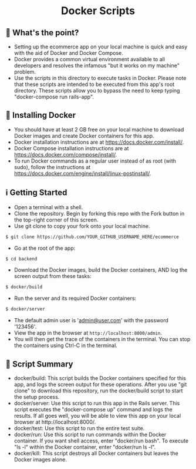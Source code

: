 <h1 align="center"> Docker Scripts </h1>

## :thinking: What's the point?
* Setting up the ecommerce app on your local machine is quick and easy with the aid of Docker and Docker Compose.
* Docker provides a common virtual environment available to all developers and resolves the infamous "but it works on my machine" problem.
* Use the scripts in this directory to execute tasks in Docker.  Please note that these scripts are intended to be executed from this app's root directory.  These scripts allow you to bypass the need to keep typing "docker-compose run rails-app".

## :whale2: Installing Docker
* You should have at least 2 GB free on your local machine to download Docker images and create Docker containers for this app.
* Docker installation instructions are at https://docs.docker.com/install/.
* Docker Compose installation instructions are at https://docs.docker.com/compose/install/.
* To run Docker commands as a regular user instead of as root (with sudo), follow the instructions at https://docs.docker.com/engine/install/linux-postinstall/.

## :information_source: Getting Started
* Open a terminal with a shell.
* Clone the repository. Begin by forking this repo with the Fork button in the top-right corner of this screen.
* Use git clone to copy your fork onto your local machine.
```sh
$ git clone https://github.com/YOUR_GITHUB_USERNAME_HERE/ecommerce
```
* Go at the root of the app:
```sh
$ cd backend
```
* Download the Docker images, build the Docker containers, AND log the screen output from these tasks:
```sh
$ docker/build
```
* Run the server and its required Docker containers:

```sh
$ docker/server
```
* The default admin user is 'admin@user.com' with the password '123456'.
* View the app in the browser at `http://localhost:8000/admin`.
* You will then get the trace of the containers in the terminal. You can stop the containers using Ctrl-C in the terminal.

## :page_with_curl:	Script Summary
* docker/build: This script builds the Docker containers specified for this app, and logs the screen output for these operations.  After you use "git clone" to download this repository, run the docker/build script to start the setup process.
* docker/server: Use this script to run this app in the Rails server.  This script executes the "docker-compose up" command and logs the results.  If all goes well, you will be able to view this app on your local browser at http://localhost:8000/.
* docker/test: Use this script to run the entire test suite.
* docker/run: Use this script to run commands within the Docker container.  If you want shell access, enter "docker/run bash".  To execute "ls -l" within the Docker container, enter "docker/run ls -l".
* docker/kill: This script destroys all Docker containers but leaves the Docker images alone. 
